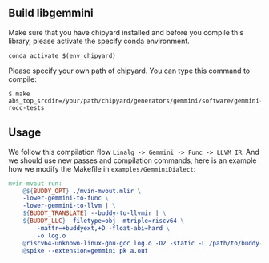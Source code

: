 ## Build libgemmini

Make sure that you have chipyard installed and before you compile this library, please activate the specify conda environment.

```shell
conda activate $(env_chipyard)
```

Please specify your own path of chipyard. You can type this command to compile:

```shell
$ make abs_top_srcdir=/your/path/chipyard/generators/gemmini/software/gemmini-rocc-tests
```

## Usage

We follow this compilation flow `Linalg -> Gemmini -> Func -> LLVM IR`. And we should use new passes and compilation commands, here is an example how we modify the Makefile in `examples/GemminiDialect`:

```makefile
mvin-mvout-run:
	@${BUDDY_OPT} ./mvin-mvout.mlir \
    -lower-gemmini-to-func \
    -lower-gemmini-to-llvm | \
	${BUDDY_TRANSLATE} --buddy-to-llvmir | \
	${BUDDY_LLC} -filetype=obj -mtriple=riscv64 \
		-mattr=+buddyext,+D -float-abi=hard \
		-o log.o
	@riscv64-unknown-linux-gnu-gcc log.o -O2 -static -L /path/to/buddy-mlir/libgemmini -l gemmini -O2 -o a.out
	@spike --extension=gemmini pk a.out
```